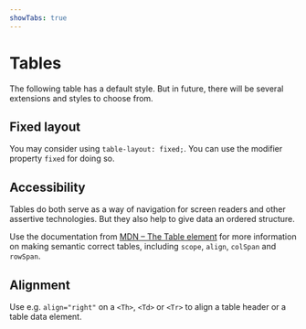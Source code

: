 ```yaml
---
showTabs: true
---
```


# Tables

The following table has a default style. But in future, there will be several extensions and styles to choose from.

## Fixed layout

You may consider using `table-layout: fixed;`. You can use the modifier property `fixed` for doing so.

## Accessibility

Tables do both serve as a way of navigation for screen readers and other assertive technologies. But they also help to give data an ordered structure.

Use the documentation from [MDN – The Table element](https://developer.mozilla.org/en-US/docs/Web/HTML/Element/table) for more information on making semantic correct tables, including `scope`, `align`, `colSpan` and `rowSpan`.

## Alignment

Use e.g. `align="right"` on a `<Th>`, `<Td>` or `<Tr>` to align a table header or a table data element.
